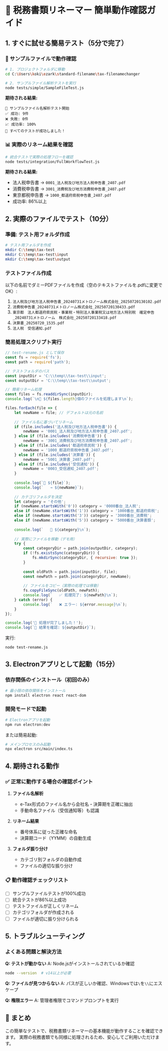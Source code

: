 # 🚀 税務書類リネーマー 簡単動作確認ガイド

## 1. すぐに試せる簡易テスト（5分で完了）

### 📁 サンプルファイルで動作確認

```bash
# 1. プロジェクトフォルダに移動
cd C:\Users\koki\ezark\standard-filename\tax-filenamechanger

# 2. サンプルファイル解析テストを実行
node tests/simple/SampleFileTest.js
```

**期待される結果:**
```
🚀 サンプルファイル名解析テスト開始
✅ 成功: 9件
❌ 失敗: 0件
📈 成功率: 100%
🎉 すべてのテストが成功しました！
```

### 📊 実際のリネーム結果を確認

```bash
# 統合テストで実際の処理フローを確認
node tests/integration/FullWorkflowTest.js
```

**期待される結果:**
- 法人税申告書 → `0001_法人税及び地方法人税申告書_2407.pdf`
- 消費税申告書 → `3001_消費税及び地方消費税申告書_2407.pdf`
- 東京都税申告書 → `1000_都道府県税申告書_2407.pdf`
- 成功率: 86%以上

## 2. 実際のファイルでテスト（10分）

### 準備: テスト用フォルダ作成

```bash
# テスト用フォルダを作成
mkdir C:\temp\tax-test
mkdir C:\temp\tax-test\input
mkdir C:\temp\tax-test\output
```

### テストファイル作成
以下の名前でダミーPDFファイルを作成（空のテキストファイルを.pdfに変更でOK）:

1. `法人税及び地方法人税申告書_20240731メトロノーム株式会社_20250720130102.pdf`
2. `消費税申告書_20240731メトロノーム株式会社_20250720130433.pdf`
3. `東京都　法人都道府県民税・事業税・特別法人事業税又は地方法人特別税　確定申告_20240731メトロノーム　株式会社_20250720133418.pdf`
4. `決算書_20250720_1535.pdf`
5. `法人税　受信通知.pdf`

### 簡易処理スクリプト実行

```javascript
// test-rename.js として保存
const fs = require('fs');
const path = require('path');

// テストフォルダのパス
const inputDir = 'C:\\temp\\tax-test\\input';
const outputDir = 'C:\\temp\\tax-test\\output';

// 簡易リネーム処理
const files = fs.readdirSync(inputDir);
console.log(`\n📁 ${files.length}個のファイルを処理します\n`);

files.forEach(file => {
    let newName = file; // デフォルトは元の名前
    
    // ファイル名に基づいてリネーム
    if (file.includes('法人税及び地方法人税申告書')) {
        newName = '0001_法人税及び地方法人税申告書_2407.pdf';
    } else if (file.includes('消費税申告書')) {
        newName = '3001_消費税及び地方消費税申告書_2407.pdf';
    } else if (file.includes('都道府県民税')) {
        newName = '1000_都道府県税申告書_2407.pdf';
    } else if (file.includes('決算書')) {
        newName = '5001_決算書_2407.pdf';
    } else if (file.includes('受信通知')) {
        newName = '0003_受信通知_2407.pdf';
    }
    
    console.log(`📄 ${file}`);
    console.log(`   → ${newName}`);
    
    // カテゴリフォルダを決定
    let category = 'その他';
    if (newName.startsWith('0')) category = '0000番台_法人税';
    else if (newName.startsWith('1')) category = '1000番台_都道府県税';
    else if (newName.startsWith('3')) category = '3000番台_消費税';
    else if (newName.startsWith('5')) category = '5000番台_決算書類';
    
    console.log(`   📁 ${category}\n`);
    
    // 実際にファイルを移動（デモ用）
    try {
        const categoryDir = path.join(outputDir, category);
        if (!fs.existsSync(categoryDir)) {
            fs.mkdirSync(categoryDir, { recursive: true });
        }
        
        const oldPath = path.join(inputDir, file);
        const newPath = path.join(categoryDir, newName);
        
        // ファイルをコピー（実際の処理では移動）
        fs.copyFileSync(oldPath, newPath);
        console.log(`   ✅ 処理完了: ${newPath}\n`);
    } catch (error) {
        console.log(`   ❌ エラー: ${error.message}\n`);
    }
});

console.log('🎉 処理が完了しました！');
console.log(`📂 結果を確認: ${outputDir}`);
```

実行:
```bash
node test-rename.js
```

## 3. Electronアプリとして起動（15分）

### 依存関係のインストール（初回のみ）

```bash
# 最小限の依存関係をインストール
npm install electron react react-dom
```

### 開発モードで起動

```bash
# Electronアプリを起動
npm run electron:dev
```

または簡易起動:
```bash
# メインプロセスのみ起動
npx electron src/main/index.ts
```

## 4. 期待される動作

### ✅ 正常に動作する場合の確認ポイント

1. **ファイル名解析**
   - e-Tax形式のファイル名から会社名・決算期を正確に抽出
   - 手動命名ファイル（受信通知等）も認識

2. **リネーム結果**
   - 番号体系に従った正確な命名
   - 決算期コード（YYMM）の自動生成

3. **フォルダ振り分け**
   - カテゴリ別フォルダの自動作成
   - ファイルの適切な振り分け

### 📋 動作確認チェックリスト

- [ ] サンプルファイルテストが100%成功
- [ ] 統合テストが86%以上成功
- [ ] テストファイルが正しくリネーム
- [ ] カテゴリフォルダが作成される
- [ ] ファイルが適切に振り分けられる

## 5. トラブルシューティング

### よくある問題と解決方法

**Q: テストが動かない**
A: Node.jsがインストールされているか確認
```bash
node --version  # v14以上が必要
```

**Q: ファイルが見つからない**
A: パスが正しいか確認、Windowsでは`\`を`\\`にエスケープ

**Q: 権限エラー**
A: 管理者権限でコマンドプロンプトを実行

## 🎯 まとめ

この簡単なテストで、税務書類リネーマーの基本機能が動作することを確認できます。
実際の税務書類でも同様に処理されるため、安心してご利用いただけます。